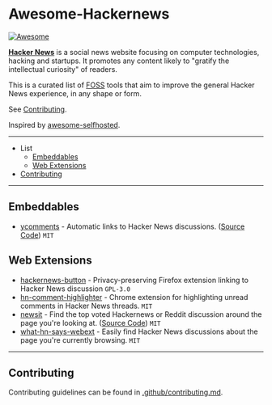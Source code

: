 # Awesome-Hackernews

[![Awesome](https://awesome.re/badge.svg)](https://awesome.re)

**[Hacker News](https://news.ycombinator.com/)** is a social news website focusing on computer technologies, hacking and startups. It promotes any content likely to "gratify the intellectual curiosity" of readers.

This is a curated list of [FOSS](https://en.wikipedia.org/wiki/Free_and_open-source_software) tools that aim to improve the general Hacker News experience, in any shape or form.

See [Contributing](.github/contributing.md).

Inspired by [awesome-selfhosted](https://github.com/awesome-selfhosted/awesome-selfhosted).

---

- List
  - [Embeddables](#embeddables)
  - [Web Extensions](#web-extensions)
- [Contributing](#contributing)

---

## Embeddables

- [ycomments](https://ycomments.benwinding.com/) - Automatic links to Hacker News discussions. ([Source Code](https://github.com/benwinding/ycomments)) `MIT`

## Web Extensions

- [hackernews-button](https://github.com/jstrieb/hackernews-button) - Privacy-preserving Firefox extension linking to Hacker News discussion `GPL-3.0`
- [hn-comment-highlighter](https://github.com/jbergknoff/hn-comment-highlighter) - Chrome extension for highlighting unread comments in Hacker News threads. `MIT`
- [newsit](https://newsit.benwinding.com/) - Find the top voted Hackernews or Reddit discussion around the page you're looking at. ([Source Code](https://github.com/benwinding/newsit)) `MIT`
- [what-hn-says-webext](https://github.com/pinoceniccola/what-hn-says-webext) - Easily find Hacker News discussions about the page you're currently browsing. `MIT`

---

## Contributing

Contributing guidelines can be found in [.github/contributing.md](.github/contributing.md).
